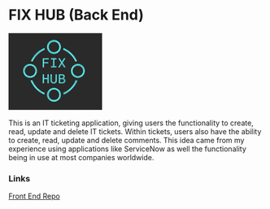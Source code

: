 # FIX HUB (Back End)

![Fix Hub Logo](Images/fix-hub-logo-background.png)

This is an IT ticketing application, giving users the functionality to create, read, update and delete IT tickets. Within tickets, users also have the ability to create, read, update and delete comments. This idea came from my experience using applications like ServiceNow as well the functionality being in use at most companies worldwide.

### Links
[Front End Repo](https://github.com/jamiekaye9/fix-hub-front-end) 
